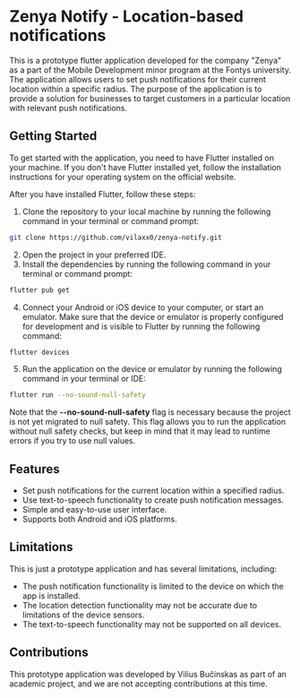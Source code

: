 # Zenya Notify - Location-based notifications

This is a prototype flutter application developed for the company "Zenya" as a part of the Mobile Development minor program at the Fontys university. The application allows users to set push notifications for their current location within a specific radius. The purpose of the application is to provide a solution for businesses to target customers in a particular location with relevant push notifications.

## Getting Started

To get started with the application, you need to have Flutter installed on your machine. If you don't have Flutter installed yet, follow the installation instructions for your operating system on the official website.

After you have installed Flutter, follow these steps:

1. Clone the repository to your local machine by running the following command in your terminal or command prompt:

```bash
git clone https://github.com/vilaxx0/zenya-notify.git
```

2. Open the project in your preferred IDE.
3. Install the dependencies by running the following command in your terminal or command prompt:

```bash
flutter pub get
```

4. Connect your Android or iOS device to your computer, or start an emulator. Make sure that the device or emulator is properly configured for development and is visible to Flutter by running the following command:

```bash
flutter devices
```

5. Run the application on the device or emulator by running the following command in your terminal or IDE:

```bash
flutter run --no-sound-null-safety
```

Note that the **--no-sound-null-safety** flag is necessary because the project is not yet migrated to null safety. This flag allows you to run the application without null safety checks, but keep in mind that it may lead to runtime errors if you try to use null values.

## Features

- Set push notifications for the current location within a specified radius.
- Use text-to-speech functionality to create push notification messages.
- Simple and easy-to-use user interface.
- Supports both Android and iOS platforms.

## Limitations

This is just a prototype application and has several limitations, including:

- The push notification functionality is limited to the device on which the app is installed.
- The location detection functionality may not be accurate due to limitations of the device sensors.
- The text-to-speech functionality may not be supported on all devices.

## Contributions

This prototype application was developed by Vilius Bučinskas as part of an academic project, and we are not accepting contributions at this time.
